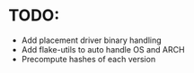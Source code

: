 # TODO:
- Add placement driver binary handling
- Add flake-utils to auto handle OS and ARCH
- Precompute hashes of each version
